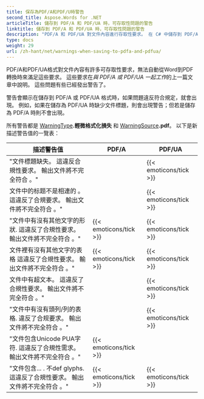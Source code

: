 ```yaml
---
title: 保存為PDF/A和PDF/U時警告
second_title: Aspose.Words for .NET
articleTitle: 儲存到 PDF/A 和 PDF/UA 時，可存取性問題的警告
linktitle: 儲存到 PDF/A 和 PDF/UA 時，可存取性問題的警告
description: "PDF/A 和 PDF/UA 對文件內容進行存取性要求。 在 C# 中儲存到 PDF/A 或 PDF/UA 時，如果問題違反符合性，則會發出警告。"
type: docs
weight: 29
url: /zh-hant/net/warnings-when-saving-to-pdfa-and-pdfua/
---
```


PDF/A和PDF/UA格式對文件內容有許多可存取性要求，無法自動從Word到PDF轉換時來滿足這些要求。 這些要求在*與 PDF/A 或 PDF/UA 一起工作*的上一篇文章中說明。 這些問題有些已經發出警告了。

警告會顯示在儲存到 PDF/A 或 PDF/UA 格式時，如果問題違反符合規定，就會出現。 例如，如果在儲存為 PDF/UA 時缺少文件標題，則會出現警告；但若是儲存為 PDF/A 時則不會出現。

所有警告都是 [WarningType](https://reference.aspose.com/words/net/aspose.words/warningtype/)**.輕微格式化損失** 和 [WarningSource](https://reference.aspose.com/words/net/aspose.words/warningsource/)**.pdf**。 以下是新描述警告值的一覽表：

| 描述警告值 | PDF/A | PDF/UA |
| ------------------------------------------------------------ | ---------------------- | ---------------------- |
| "文件標題缺失。 這違反合規性要求。 輸出文件將不完全符合 。" |  | {{< emoticons/tick >}} |
| 文件中的标题不是相連的 。 這違反了合規要求。 輸出文件將不完全符合 。" |  | {{< emoticons/tick >}} |
| "文件中有沒有其他文字的形狀. 這違反了合規性要求。 輸出文件將不完全符合 。" | {{< emoticons/tick >}} | {{< emoticons/tick >}} |
| 文件裡有沒有其他文字的表格 這違反了合規性要求。 輸出文件將不完全符合 。" | {{< emoticons/tick >}} | {{< emoticons/tick >}} |
| 文件中有超文本。 這違反了合規性要求。 輸出文件將不完全符合 。" |  | {{< emoticons/tick >}} |
| "文件中有沒有頭列/列的表格. 違反了合规要求。 輸出文件將不完全符合 。" |  | {{< emoticons/tick >}} |
| "文件包含Unicode PUA字符. 這違反了合規性需求。 輸出文件將不完全符合 。" | {{< emoticons/tick >}} |  |
| "文件包含... . 不def glyphs. 這違反了合規性要求。 輸出文件將不完全符合 。" | {{< emoticons/tick >}} | {{< emoticons/tick >}} |